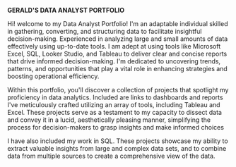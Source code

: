 **GERALD'S DATA ANALYST PORTFOLIO**

Hi! welcome to my Data Analyst Portfolio!
I'm an adaptable individual skilled in gathering, converting, and structuring data to facilitate insightful decision-making. Experienced in analyzing large and small amounts of data effectively using up-to-date tools. I am adept at using tools like Microsoft Excel, SQL, Looker Studio, and Tableau to deliver clear and concise reports that drive informed decision-making. I'm dedicated to uncovering trends, patterns, and opportunities that play a vital role in enhancing strategies and boosting operational efficiency.

Within this portfolio, you'll discover a collection of projects that spotlight my proficiency in data analytics. Included are links to dashboards and reports I've meticulously crafted utilizing an array of tools, including Tableau and Excel. These projects serve as a testament to my capacity to dissect data and convey it in a lucid, aesthetically pleasing manner, simplifying the process for decision-makers to grasp insights and make informed choices

I have also included my work in SQL. These projects showcase my ability to extract valuable insights from large and complex data sets, and to combine data from multiple sources to create a comprehensive view of the data.
